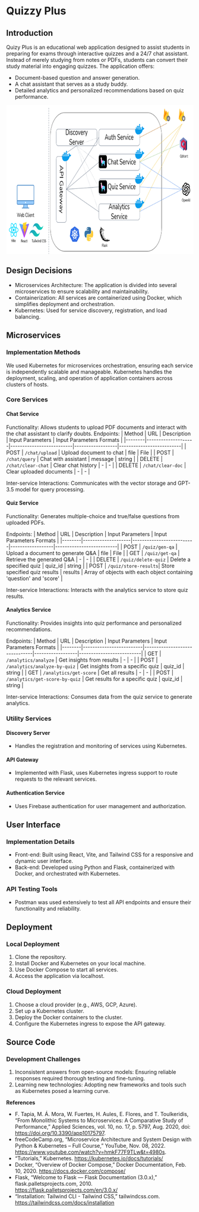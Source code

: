 # Quizzy Plus

## Introduction
Quizy Plus is an educational web application designed to assist students in preparing for exams through interactive quizzes and a 24/7 chat assistant. Instead of merely studying from notes or PDFs, students can convert their study material into engaging quizzes. The application offers:

- Document-based question and answer generation.
- A chat assistant that serves as a study buddy.
- Detailed analytics and personalized recommendations based on quiz performance.

<img src="archi_image.png" width="800px" height="400px"/>

## Design Decisions
- Microservices Architecture: The application is divided into several microservices to ensure scalability and maintainability.
- Containerization: All services are containerized using Docker, which simplifies deployment and orchestration.
- Kubernetes: Used for service discovery, registration, and load balancing.

## Microservices
### Implementation Methods
We used Kubernetes for microservices orchestration, ensuring each service is independently scalable and manageable. Kubernetes handles the deployment, scaling, and operation of application containers across clusters of hosts.

### Core Services
#### Chat Service
Functionality: Allows students to upload PDF documents and interact with the chat assistant to clarify doubts.
Endpoints:
| Method | URL                | Description              | Input Parameters | Input Parameters Formats |
|--------|--------------------|--------------------------|------------------|--------------------------|
| POST   | `/chat/upload`       | Upload document to chat  | file             | File                     |
| POST   | `/chat/query`        | Chat with assistant      | message          | string                   |
| DELETE | `/chat/clear-chat`   | Clear chat history       | -                | -                        |
| DELETE | `/chat/clear-doc`    | Clear uploaded documents | -                | -                        |


Inter-service Interactions: Communicates with the vector storage and GPT-3.5 model for query processing.

#### Quiz Service
Functionality: Generates multiple-choice and true/false questions from uploaded PDFs.

Endpoints:
| Method | URL                | Description              | Input Parameters | Input Parameters Formats |
|--------|--------------------|--------------------------|------------------|--------------------------|
| POST   | `/quiz/gen-qa`       | Upload a document to generate Q&A             | file             | File                     |
| GET    | `/quiz/get-qa`       | Retrieve the generated Q&A                  | -                | -                        |
| DELETE | `/quiz/delete-quiz`  | Delete a specified quiz    | quiz_id          | string                   |
| POST   | `/quiz/store-results`| Store specified quiz results | results        | Array of objects with each object containing 'question' and 'score' |


Inter-service Interactions: Interacts with the analytics service to store quiz results.

#### Analytics Service
Functionality: Provides insights into quiz performance and personalized recommendations.

Endpoints:
| Method | URL                     | Description                   | Input Parameters | Input Parameters Formats |
|--------|-------------------------|-------------------------------|------------------|--------------------------|
| GET    | `/analytics/analyze`      | Get insights from results     | -                | -                        |
| POST   | `/analytics/analyze-by-quiz` | Get insights from a specific quiz | quiz_id         | string                   |
| GET   | `/analytics/get-score`    | Get all results               | -                | -                        |
| POST | `/analytics/get-score-by-quiz` | Get results for a specific quiz | quiz_id         | string                   |


Inter-service Interactions: Consumes data from the quiz service to generate analytics.

### Utility Services
#### Discovery Server
- Handles the registration and monitoring of services using Kubernetes.

#### API Gateway
- Implemented with Flask, uses Kubernetes ingress support to route requests to the relevant services.

#### Authentication Service
- Uses Firebase authentication for user management and authorization.

## User Interface
### Implementation Details
- Front-end: Built using React, Vite, and Tailwind CSS for a responsive and dynamic user interface.
- Back-end: Developed using Python and Flask, containerized with Docker, and orchestrated with Kubernetes.

### API Testing Tools
- Postman was used extensively to test all API endpoints and ensure their functionality and reliability.

## Deployment
### Local Deployment
1. Clone the repository.
2. Install Docker and Kubernetes on your local machine.
3. Use Docker Compose to start all services.
4. Access the application via localhost.

### Cloud Deployment
1. Choose a cloud provider (e.g., AWS, GCP, Azure).
2. Set up a Kubernetes cluster.
3. Deploy the Docker containers to the cluster.
4. Configure the Kubernetes ingress to expose the API gateway.

## Source Code
### Development Challenges
1. Inconsistent answers from open-source models: Ensuring reliable responses required thorough testing and fine-tuning.
2. Learning new technologies: Adopting new frameworks and tools such as Kubernetes posed a learning curve.

**References**
- F. Tapia, M. Á. Mora, W. Fuertes, H. Aules, E. Flores, and T. Toulkeridis, “From Monolithic Systems to Microservices: A Comparative Study of Performance,” Applied Sciences, vol. 10, no. 17, p. 5797, Aug. 2020, doi: https://doi.org/10.3390/app10175797.
- freeCodeCamp.org, “Microservice Architecture and System Design with Python & Kubernetes – Full Course,” YouTube, Nov. 08, 2022. https://www.youtube.com/watch?v=hmkF77F9TLw&t=4980s.
- “Tutorials,” Kubernetes. https://kubernetes.io/docs/tutorials/
- Docker, “Overview of Docker Compose,” Docker Documentation, Feb. 10, 2020. https://docs.docker.com/compose/
- Flask, “Welcome to Flask — Flask Documentation (3.0.x),” flask.palletsprojects.com, 2010. https://flask.palletsprojects.com/en/3.0.x/
- “Installation: Tailwind CLI - Tailwind CSS,” tailwindcss.com. https://tailwindcss.com/docs/installation
